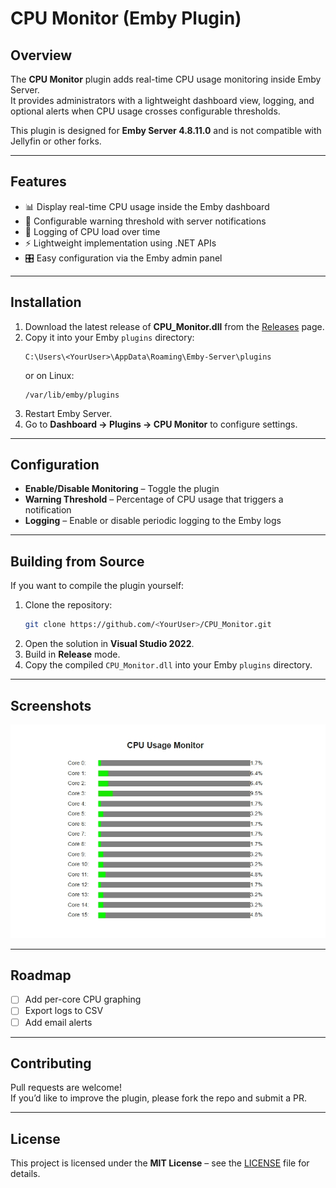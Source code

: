 # CPU Monitor (Emby Plugin)

## Overview
The **CPU Monitor** plugin adds real-time CPU usage monitoring inside Emby Server.  
It provides administrators with a lightweight dashboard view, logging, and optional alerts when CPU usage crosses configurable thresholds.

This plugin is designed for **Emby Server 4.8.11.0** and is not compatible with Jellyfin or other forks.

---

## Features
- 📊 Display real-time CPU usage inside the Emby dashboard  
- 🔔 Configurable warning threshold with server notifications  
- 📝 Logging of CPU load over time  
- ⚡ Lightweight implementation using .NET APIs  
- 🎛 Easy configuration via the Emby admin panel  

---

## Installation

1. Download the latest release of **CPU_Monitor.dll** from the [Releases](../../releases) page.
2. Copy it into your Emby `plugins` directory:
   ```
   C:\Users\<YourUser>\AppData\Roaming\Emby-Server\plugins
   ```
   or on Linux:
   ```
   /var/lib/emby/plugins
   ```
3. Restart Emby Server.
4. Go to **Dashboard → Plugins → CPU Monitor** to configure settings.

---

## Configuration
- **Enable/Disable Monitoring** – Toggle the plugin  
- **Warning Threshold** – Percentage of CPU usage that triggers a notification  
- **Logging** – Enable or disable periodic logging to the Emby logs  

---

## Building from Source
If you want to compile the plugin yourself:

1. Clone the repository:
   ```bash
   git clone https://github.com/<YourUser>/CPU_Monitor.git
   ```
2. Open the solution in **Visual Studio 2022**.
3. Build in **Release** mode.
4. Copy the compiled `CPU_Monitor.dll` into your Emby `plugins` directory.

---

## Screenshots
![Emby Logo](CPUMonitor.jpeg)

---

## Roadmap
- [ ] Add per-core CPU graphing  
- [ ] Export logs to CSV  
- [ ] Add email alerts  

---

## Contributing
Pull requests are welcome!  
If you’d like to improve the plugin, please fork the repo and submit a PR.

---

## License
This project is licensed under the **MIT License** – see the [LICENSE](LICENSE) file for details.
